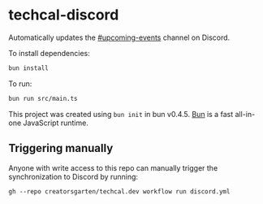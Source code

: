 # techcal-discord

Automatically updates the [#upcoming-events](https://discord.gg/YRczwr7krE) channel on Discord.

To install dependencies:

```bash
bun install
```

To run:

```bash
bun run src/main.ts
```

This project was created using `bun init` in bun v0.4.5. [Bun](https://bun.sh) is a fast all-in-one JavaScript runtime.

## Triggering manually

Anyone with write access to this repo can manually trigger the synchronization to Discord by running:

```
gh --repo creatorsgarten/techcal.dev workflow run discord.yml
```
